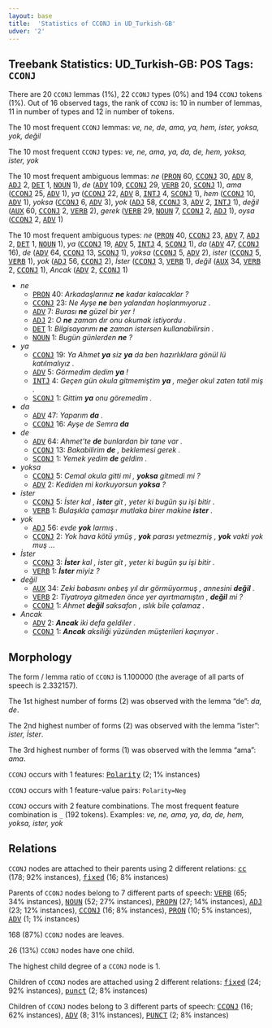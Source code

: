 ```yaml
---
layout: base
title:  'Statistics of CCONJ in UD_Turkish-GB'
udver: '2'
---
```


## Treebank Statistics: UD_Turkish-GB: POS Tags: `CCONJ`

There are 20 `CCONJ` lemmas (1%), 22 `CCONJ` types (0%) and 194 `CCONJ` tokens (1%).
Out of 16 observed tags, the rank of `CCONJ` is: 10 in number of lemmas, 11 in number of types and 12 in number of tokens.

The 10 most frequent `CCONJ` lemmas: <em>ve, ne, de, ama, ya, hem, ister, yoksa, yok, değil</em>

The 10 most frequent `CCONJ` types:  <em>ve, ne, ama, ya, da, de, hem, yoksa, ister, yok</em>

The 10 most frequent ambiguous lemmas: <em>ne</em> (<tt><a href="tr_gb-pos-PRON.html">PRON</a></tt> 60, <tt><a href="tr_gb-pos-CCONJ.html">CCONJ</a></tt> 30, <tt><a href="tr_gb-pos-ADV.html">ADV</a></tt> 8, <tt><a href="tr_gb-pos-ADJ.html">ADJ</a></tt> 2, <tt><a href="tr_gb-pos-DET.html">DET</a></tt> 1, <tt><a href="tr_gb-pos-NOUN.html">NOUN</a></tt> 1), <em>de</em> (<tt><a href="tr_gb-pos-ADV.html">ADV</a></tt> 109, <tt><a href="tr_gb-pos-CCONJ.html">CCONJ</a></tt> 29, <tt><a href="tr_gb-pos-VERB.html">VERB</a></tt> 20, <tt><a href="tr_gb-pos-SCONJ.html">SCONJ</a></tt> 1), <em>ama</em> (<tt><a href="tr_gb-pos-CCONJ.html">CCONJ</a></tt> 25, <tt><a href="tr_gb-pos-ADV.html">ADV</a></tt> 1), <em>ya</em> (<tt><a href="tr_gb-pos-CCONJ.html">CCONJ</a></tt> 22, <tt><a href="tr_gb-pos-ADV.html">ADV</a></tt> 8, <tt><a href="tr_gb-pos-INTJ.html">INTJ</a></tt> 4, <tt><a href="tr_gb-pos-SCONJ.html">SCONJ</a></tt> 1), <em>hem</em> (<tt><a href="tr_gb-pos-CCONJ.html">CCONJ</a></tt> 10, <tt><a href="tr_gb-pos-ADV.html">ADV</a></tt> 1), <em>yoksa</em> (<tt><a href="tr_gb-pos-CCONJ.html">CCONJ</a></tt> 6, <tt><a href="tr_gb-pos-ADV.html">ADV</a></tt> 3), <em>yok</em> (<tt><a href="tr_gb-pos-ADJ.html">ADJ</a></tt> 58, <tt><a href="tr_gb-pos-CCONJ.html">CCONJ</a></tt> 3, <tt><a href="tr_gb-pos-ADV.html">ADV</a></tt> 2, <tt><a href="tr_gb-pos-INTJ.html">INTJ</a></tt> 1), <em>değil</em> (<tt><a href="tr_gb-pos-AUX.html">AUX</a></tt> 60, <tt><a href="tr_gb-pos-CCONJ.html">CCONJ</a></tt> 2, <tt><a href="tr_gb-pos-VERB.html">VERB</a></tt> 2), <em>gerek</em> (<tt><a href="tr_gb-pos-VERB.html">VERB</a></tt> 29, <tt><a href="tr_gb-pos-NOUN.html">NOUN</a></tt> 7, <tt><a href="tr_gb-pos-CCONJ.html">CCONJ</a></tt> 2, <tt><a href="tr_gb-pos-ADJ.html">ADJ</a></tt> 1), <em>oysa</em> (<tt><a href="tr_gb-pos-CCONJ.html">CCONJ</a></tt> 2, <tt><a href="tr_gb-pos-ADV.html">ADV</a></tt> 1)

The 10 most frequent ambiguous types:  <em>ne</em> (<tt><a href="tr_gb-pos-PRON.html">PRON</a></tt> 40, <tt><a href="tr_gb-pos-CCONJ.html">CCONJ</a></tt> 23, <tt><a href="tr_gb-pos-ADV.html">ADV</a></tt> 7, <tt><a href="tr_gb-pos-ADJ.html">ADJ</a></tt> 2, <tt><a href="tr_gb-pos-DET.html">DET</a></tt> 1, <tt><a href="tr_gb-pos-NOUN.html">NOUN</a></tt> 1), <em>ya</em> (<tt><a href="tr_gb-pos-CCONJ.html">CCONJ</a></tt> 19, <tt><a href="tr_gb-pos-ADV.html">ADV</a></tt> 5, <tt><a href="tr_gb-pos-INTJ.html">INTJ</a></tt> 4, <tt><a href="tr_gb-pos-SCONJ.html">SCONJ</a></tt> 1), <em>da</em> (<tt><a href="tr_gb-pos-ADV.html">ADV</a></tt> 47, <tt><a href="tr_gb-pos-CCONJ.html">CCONJ</a></tt> 16), <em>de</em> (<tt><a href="tr_gb-pos-ADV.html">ADV</a></tt> 64, <tt><a href="tr_gb-pos-CCONJ.html">CCONJ</a></tt> 13, <tt><a href="tr_gb-pos-SCONJ.html">SCONJ</a></tt> 1), <em>yoksa</em> (<tt><a href="tr_gb-pos-CCONJ.html">CCONJ</a></tt> 5, <tt><a href="tr_gb-pos-ADV.html">ADV</a></tt> 2), <em>ister</em> (<tt><a href="tr_gb-pos-CCONJ.html">CCONJ</a></tt> 5, <tt><a href="tr_gb-pos-VERB.html">VERB</a></tt> 1), <em>yok</em> (<tt><a href="tr_gb-pos-ADJ.html">ADJ</a></tt> 56, <tt><a href="tr_gb-pos-CCONJ.html">CCONJ</a></tt> 2), <em>İster</em> (<tt><a href="tr_gb-pos-CCONJ.html">CCONJ</a></tt> 3, <tt><a href="tr_gb-pos-VERB.html">VERB</a></tt> 1), <em>değil</em> (<tt><a href="tr_gb-pos-AUX.html">AUX</a></tt> 34, <tt><a href="tr_gb-pos-VERB.html">VERB</a></tt> 2, <tt><a href="tr_gb-pos-CCONJ.html">CCONJ</a></tt> 1), <em>Ancak</em> (<tt><a href="tr_gb-pos-ADV.html">ADV</a></tt> 2, <tt><a href="tr_gb-pos-CCONJ.html">CCONJ</a></tt> 1)


* <em>ne</em>
  * <tt><a href="tr_gb-pos-PRON.html">PRON</a></tt> 40: <em>Arkadaşlarınız <b>ne</b> kadar kalacaklar ?</em>
  * <tt><a href="tr_gb-pos-CCONJ.html">CCONJ</a></tt> 23: <em>Ne Ayşe <b>ne</b> ben yalandan hoşlanmıyoruz .</em>
  * <tt><a href="tr_gb-pos-ADV.html">ADV</a></tt> 7: <em>Burası <b>ne</b> güzel bir yer !</em>
  * <tt><a href="tr_gb-pos-ADJ.html">ADJ</a></tt> 2: <em>O <b>ne</b> zaman dır onu okumak istiyordu .</em>
  * <tt><a href="tr_gb-pos-DET.html">DET</a></tt> 1: <em>Bilgisayarımı <b>ne</b> zaman istersen kullanabilirsin .</em>
  * <tt><a href="tr_gb-pos-NOUN.html">NOUN</a></tt> 1: <em>Bugün günlerden <b>ne</b> ?</em>
* <em>ya</em>
  * <tt><a href="tr_gb-pos-CCONJ.html">CCONJ</a></tt> 19: <em>Ya Ahmet <b>ya</b> siz <b>ya</b> da ben hazırlıklara gönül lü katılmalıyız .</em>
  * <tt><a href="tr_gb-pos-ADV.html">ADV</a></tt> 5: <em>Görmedim dedim <b>ya</b> !</em>
  * <tt><a href="tr_gb-pos-INTJ.html">INTJ</a></tt> 4: <em>Geçen gün okula gitmemiştim <b>ya</b> , meğer okul zaten tatil miş .</em>
  * <tt><a href="tr_gb-pos-SCONJ.html">SCONJ</a></tt> 1: <em>Gittim <b>ya</b> onu göremedim .</em>
* <em>da</em>
  * <tt><a href="tr_gb-pos-ADV.html">ADV</a></tt> 47: <em>Yaparım <b>da</b> .</em>
  * <tt><a href="tr_gb-pos-CCONJ.html">CCONJ</a></tt> 16: <em>Ayşe de Semra <b>da</b></em>
* <em>de</em>
  * <tt><a href="tr_gb-pos-ADV.html">ADV</a></tt> 64: <em>Ahmet’te <b>de</b> bunlardan bir tane var .</em>
  * <tt><a href="tr_gb-pos-CCONJ.html">CCONJ</a></tt> 13: <em>Bakabilirim <b>de</b> , beklemesi gerek .</em>
  * <tt><a href="tr_gb-pos-SCONJ.html">SCONJ</a></tt> 1: <em>Yemek yedim <b>de</b> geldim .</em>
* <em>yoksa</em>
  * <tt><a href="tr_gb-pos-CCONJ.html">CCONJ</a></tt> 5: <em>Cemal okula gitti mi , <b>yoksa</b> gitmedi mi ?</em>
  * <tt><a href="tr_gb-pos-ADV.html">ADV</a></tt> 2: <em>Kediden mi korkuyorsun <b>yoksa</b> ?</em>
* <em>ister</em>
  * <tt><a href="tr_gb-pos-CCONJ.html">CCONJ</a></tt> 5: <em>İster kal , <b>ister</b> git , yeter ki bugün şu işi bitir .</em>
  * <tt><a href="tr_gb-pos-VERB.html">VERB</a></tt> 1: <em>Bulaşıkla çamaşır mutlaka birer makine <b>ister</b> .</em>
* <em>yok</em>
  * <tt><a href="tr_gb-pos-ADJ.html">ADJ</a></tt> 56: <em>evde <b>yok</b> larmış .</em>
  * <tt><a href="tr_gb-pos-CCONJ.html">CCONJ</a></tt> 2: <em>Yok hava kötü ymüş , <b>yok</b> parası yetmezmiş , <b>yok</b> vakti yok muş ...</em>
* <em>İster</em>
  * <tt><a href="tr_gb-pos-CCONJ.html">CCONJ</a></tt> 3: <em><b>İster</b> kal , ister git , yeter ki bugün şu işi bitir .</em>
  * <tt><a href="tr_gb-pos-VERB.html">VERB</a></tt> 1: <em><b>İster</b> miyiz ?</em>
* <em>değil</em>
  * <tt><a href="tr_gb-pos-AUX.html">AUX</a></tt> 34: <em>Zeki babasını onbeş yıl dır görmüyormuş , annesini <b>değil</b> .</em>
  * <tt><a href="tr_gb-pos-VERB.html">VERB</a></tt> 2: <em>Tiyatroya gitmeden önce yer ayırtmamıştın , <b>değil</b> mi ?</em>
  * <tt><a href="tr_gb-pos-CCONJ.html">CCONJ</a></tt> 1: <em>Ahmet <b>değil</b> saksafon , ıslık bile çalamaz .</em>
* <em>Ancak</em>
  * <tt><a href="tr_gb-pos-ADV.html">ADV</a></tt> 2: <em><b>Ancak</b> iki defa geldiler .</em>
  * <tt><a href="tr_gb-pos-CCONJ.html">CCONJ</a></tt> 1: <em><b>Ancak</b> aksiliği yüzünden müşterileri kaçırıyor .</em>

## Morphology

The form / lemma ratio of `CCONJ` is 1.100000 (the average of all parts of speech is 2.332157).

The 1st highest number of forms (2) was observed with the lemma “de”: <em>da, de</em>.

The 2nd highest number of forms (2) was observed with the lemma “ister”: <em>ister, İster</em>.

The 3rd highest number of forms (1) was observed with the lemma “ama”: <em>ama</em>.

`CCONJ` occurs with 1 features: <tt><a href="tr_gb-feat-Polarity.html">Polarity</a></tt> (2; 1% instances)

`CCONJ` occurs with 1 feature-value pairs: `Polarity=Neg`

`CCONJ` occurs with 2 feature combinations.
The most frequent feature combination is `_` (192 tokens).
Examples: <em>ve, ne, ama, ya, da, de, hem, yoksa, ister, yok</em>


## Relations

`CCONJ` nodes are attached to their parents using 2 different relations: <tt><a href="tr_gb-dep-cc.html">cc</a></tt> (178; 92% instances), <tt><a href="tr_gb-dep-fixed.html">fixed</a></tt> (16; 8% instances)

Parents of `CCONJ` nodes belong to 7 different parts of speech: <tt><a href="tr_gb-pos-VERB.html">VERB</a></tt> (65; 34% instances), <tt><a href="tr_gb-pos-NOUN.html">NOUN</a></tt> (52; 27% instances), <tt><a href="tr_gb-pos-PROPN.html">PROPN</a></tt> (27; 14% instances), <tt><a href="tr_gb-pos-ADJ.html">ADJ</a></tt> (23; 12% instances), <tt><a href="tr_gb-pos-CCONJ.html">CCONJ</a></tt> (16; 8% instances), <tt><a href="tr_gb-pos-PRON.html">PRON</a></tt> (10; 5% instances), <tt><a href="tr_gb-pos-ADV.html">ADV</a></tt> (1; 1% instances)

168 (87%) `CCONJ` nodes are leaves.

26 (13%) `CCONJ` nodes have one child.

The highest child degree of a `CCONJ` node is 1.

Children of `CCONJ` nodes are attached using 2 different relations: <tt><a href="tr_gb-dep-fixed.html">fixed</a></tt> (24; 92% instances), <tt><a href="tr_gb-dep-punct.html">punct</a></tt> (2; 8% instances)

Children of `CCONJ` nodes belong to 3 different parts of speech: <tt><a href="tr_gb-pos-CCONJ.html">CCONJ</a></tt> (16; 62% instances), <tt><a href="tr_gb-pos-ADV.html">ADV</a></tt> (8; 31% instances), <tt><a href="tr_gb-pos-PUNCT.html">PUNCT</a></tt> (2; 8% instances)

